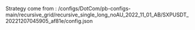 Strategy come from : /configs/DotCom/pb-configs-main/recursive_grid/recursive_single_long_noAU_2022_11_01_AB/SXPUSDT_20221207045905_af81e/config.json